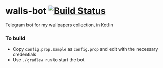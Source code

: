 # walls-bot [![Build Status](https://travis-ci.com/msfjarvis/walls-bot.svg?branch=master)](https://travis-ci.com/msfjarvis/walls-bot)

Telegram bot for my wallpapers collection, in Kotlin

### To build

- Copy `config.prop.sample` as `config.prop` and edit with the necessary credentials
- Use `./gradlew run` to start the bot
